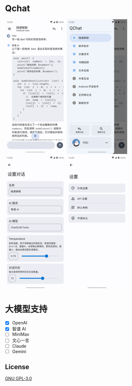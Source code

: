 # Qchat

<p>
<img alt="MeRead" src="./assets/app1.png" width="200">
<img alt="MeRead" src="./assets/app2.png" width="200">
<img alt="MeRead" src="./assets/app3.png" width="200">
<img alt="MeRead" src="./assets/app4.png" width="200">
</p>

# 大模型支持

- [x] OpenAI
- [x] 智谱 AI
- [ ] MiniMax
- [ ] 文心一言
- [ ] Claude
- [ ] Gemini

## License

[GNU GPL-3.0](./LICENSE)
